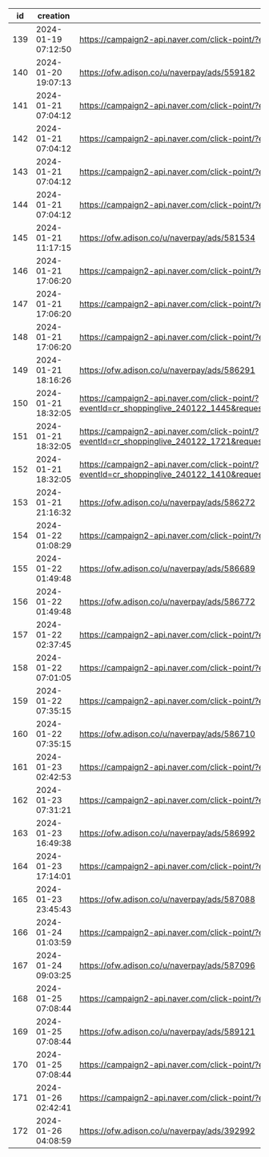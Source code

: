 | id  | creation            | url                                                                                                                                                                                | visit |
| --- | ------------------- | ---------------------------------------------------------------------------------------------------------------------------------------------------------------------------------- | ----- |
| 139 | 2024-01-19 07:12:50 | https://campaign2-api.naver.com/click-point/?eventId=cr_2024012001_2402_1_1500                                                                                                     |       |
| 140 | 2024-01-20 19:07:13 | https://ofw.adison.co/u/naverpay/ads/559182                                                                                                                                        |       |
| 141 | 2024-01-21 07:04:12 | https://campaign2-api.naver.com/click-point/?eventId=cr_2024012204_2401_2_1647                                                                                                     |       |
| 142 | 2024-01-21 07:04:12 | https://campaign2-api.naver.com/click-point/?eventId=cr_npay_240122_1049                                                                                                           |       |
| 143 | 2024-01-21 07:04:12 | https://campaign2-api.naver.com/click-point/?eventId=cr_2024012201_2401_4_1605                                                                                                     |       |
| 144 | 2024-01-21 07:04:12 | https://campaign2-api.naver.com/click-point/?eventId=cr_2024012203_2401_4_1556                                                                                                     |       |
| 145 | 2024-01-21 11:17:15 | https://ofw.adison.co/u/naverpay/ads/581534                                                                                                                                        |       |
| 146 | 2024-01-21 17:06:20 | https://campaign2-api.naver.com/click-point/?eventId=cr_shoppinglive_240122_1410                                                                                                   |       |
| 147 | 2024-01-21 17:06:20 | https://campaign2-api.naver.com/click-point/?eventId=cr_shoppinglive_240122_1445                                                                                                   |       |
| 148 | 2024-01-21 17:06:20 | https://campaign2-api.naver.com/click-point/?eventId=cr_shoppinglive_240122_1721                                                                                                   |       |
| 149 | 2024-01-21 18:16:26 | https://ofw.adison.co/u/naverpay/ads/586291                                                                                                                                        |       |
| 150 | 2024-01-21 18:32:05 | https://campaign2-api.naver.com/click-point/?eventId=cr_shoppinglive_240122_1445&request_id=20240122T110922_82529fda473b41caaf035231b42da51f&placement=all&inventory=pay%3Ebenefit |       |
| 151 | 2024-01-21 18:32:05 | https://campaign2-api.naver.com/click-point/?eventId=cr_shoppinglive_240122_1721&request_id=20240122T110922_82529fda473b41caaf035231b42da51f&placement=all&inventory=pay%3Ebenefit |       |
| 152 | 2024-01-21 18:32:05 | https://campaign2-api.naver.com/click-point/?eventId=cr_shoppinglive_240122_1410&request_id=20240122T110922_82529fda473b41caaf035231b42da51f&placement=all&inventory=pay%3Ebenefit |       |
| 153 | 2024-01-21 21:16:32 | https://ofw.adison.co/u/naverpay/ads/586272                                                                                                                                        |       |
| 154 | 2024-01-22 01:08:29 | https://campaign2-api.naver.com/click-point/?eventId=cr_shoppinglive_240122_1435                                                                                                   |       |
| 155 | 2024-01-22 01:49:48 | https://ofw.adison.co/u/naverpay/ads/586689                                                                                                                                        |       |
| 156 | 2024-01-22 01:49:48 | https://ofw.adison.co/u/naverpay/ads/586772                                                                                                                                        |       |
| 157 | 2024-01-22 02:37:45 | https://campaign2-api.naver.com/click-point/?eventId=cr_shoppinglive_240122_1112                                                                                                   |       |
| 158 | 2024-01-22 07:01:05 | https://campaign2-api.naver.com/click-point/?eventId=cr_2024012301_2401_4_1509                                                                                                     |       |
| 159 | 2024-01-22 07:35:15 | https://campaign2-api.naver.com/click-point/?eventId=cr_2024012302_2401_2_1457                                                                                                     |       |
| 160 | 2024-01-22 07:35:15 | https://ofw.adison.co/u/naverpay/ads/586710                                                                                                                                        |       |
| 161 | 2024-01-23 02:42:53 | https://campaign2-api.naver.com/click-point/?eventId=cr_shoppinglive_240123_1150                                                                                                   |       |
| 162 | 2024-01-23 07:31:21 | https://campaign2-api.naver.com/click-point/?eventId=cr_2024012401_2401_3_1415                                                                                                     |       |
| 163 | 2024-01-23 16:49:38 | https://ofw.adison.co/u/naverpay/ads/586992                                                                                                                                        |       |
| 164 | 2024-01-23 17:14:01 | https://campaign2-api.naver.com/click-point/?eventId=cr_shoppinglive_240124_1436                                                                                                   |       |
| 165 | 2024-01-23 23:45:43 | https://ofw.adison.co/u/naverpay/ads/587088                                                                                                                                        |       |
| 166 | 2024-01-24 01:03:59 | https://campaign2-api.naver.com/click-point/?eventId=cr_shoppinglive_240124_1019                                                                                                   |       |
| 167 | 2024-01-24 09:03:25 | https://ofw.adison.co/u/naverpay/ads/587096                                                                                                                                        |       |
| 168 | 2024-01-25 07:08:44 | https://campaign2-api.naver.com/click-point/?eventId=snc_20240126_wdtrdxr_1105                                                                                                     |       |
| 169 | 2024-01-25 07:08:44 | https://ofw.adison.co/u/naverpay/ads/589121                                                                                                                                        |       |
| 170 | 2024-01-25 07:08:44 | https://campaign2-api.naver.com/click-point/?eventId=cr_2024012601_2401_5_1819                                                                                                     |       |
| 171 | 2024-01-26 02:42:41 | https://campaign2-api.naver.com/click-point/?eventId=cr_2024012601_2401_1750                                                                                                       |       |
| 172 | 2024-01-26 04:08:59 | https://ofw.adison.co/u/naverpay/ads/392992                                                                                                                                        |       |
